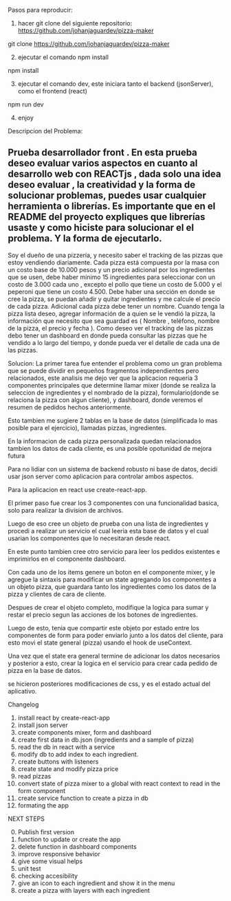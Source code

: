 Pasos para reproducir:
1. hacer git clone del siguiente repositorio: https://github.com/johanjaguardev/pizza-maker

git clone https://github.com/johanjaguardev/pizza-maker

2. ejecutar el comando  npm install

npm install

3. ejecutar el comando dev, este iniciara tanto el backend (jsonServer), como el frontend (react)

npm run dev

4. enjoy


Descripcion del Problema:

Prueba desarrollador front .
En esta prueba deseo evaluar varios aspectos en cuanto al desarrollo web con REACTjs , dada
solo una idea deseo evaluar , la creatividad y la forma de solucionar problemas, puedes usar
cualquier herramienta o librerías. Es importante que en el README del proyecto expliques que
librerías usaste y como hiciste para solucionar el el problema. Y la forma de ejecutarlo.
----
Soy el dueño de una pizzería, y necesito saber el tracking de las pizzas que estoy vendiendo
diariamente.
Cada pizza está compuesta por la masa con un costo base de 10.000 pesos y un precio
adicional por los ingredientes que se usen, debe haber mínimo 15 ingredientes para
seleccionar con un costo de 3.000 cada uno , excepto el pollo que tiene un costo de 5.000 y el
peperoni que tiene un costo 4.500.
Debe haber una sección en donde se cree la pizza, se puedan añadir y quitar ingredientes y me
calcule el precio de cada pizza. Adicional cada pizza debe tener un nombre.
Cuando tenga la pizza lista deseo, agregar información de a quien se le vendió la pizza, la
información que necesito que sea guardad es ( Nombre , teléfono, nombre de la pizza, el precio
y fecha ).
Como deseo ver el tracking de las pizzas debo tener un dashboard en donde pueda consultar
las pizzas que he vendido a lo largo del tiempo, y donde pueda ver el detalle de cada una de
las pizzas.

Solucion:
La primer tarea fue entender el problema como un gran problema que se puede dividir en pequeños fragmentos independientes pero relacionados, este analisis me dejo ver que la aplicacion requeria 3 componentes principales que determine llamar mixer (donde se realiza la seleccion de ingredientes y el nombrado de la pizza), formulario(donde se relaciona la pizza con algun cliente), y dashboard, donde veremos el resumen de pedidos hechos anteriormente.

Esto tambien me sugiere 2 tablas en la base de datos (simplificada lo mas posible para el ejercicio), llamadas pizzas, ingredientes.

En la informacion de cada pizza personalizada quedan relacionados tambien los datos de cada cliente, es una posible opotunidad de mejora futura

Para no lidiar con un sistema de backend robusto ni base de datos, decidi usar json server como aplicacion para controlar ambos aspectos.

Para la aplicacion en react use create-react-app.

El primer paso fue crear los 3 componentes con una funcionalidad basica, solo para realizar la division de archivos.

Luego de eso cree un objeto de prueba con una lista de ingredientes y procedi a realizar un servicio el cual leeria esta base de datos y el cual usarian los componentes que lo necesitaran desde react.

En este punto tambien cree otro servicio para leer los pedidos existentes e imprimirlos en el componente dashboard.

Con cada uno de los items genere un boton en el componente mixer, y le agregue la sintaxis para modificar un state agregando los componentes a un objeto pizza, que guardara tanto los ingredientes como los datos de la pizza y clientes de cara de cliente.

Despues de crear el objeto completo, modifique la logica para sumar y restar el precio segun las acciones de los botones de ingredientes.

Luego de esto, tenia que compartir este objeto por estado entre los componentes de form para poder enviarlo junto a los datos del cliente, para esto movi el state general (pizza) usando el hook de useContext.

Una vez que el state era general termine de adicionar los datos necesarios y posterior a esto, crear la logica en el servicio para crear cada pedido de pizza en la base de datos.

se hicieron posteriores modificaciones de css, y es el estado actual del aplicativo.

Changelog
1. install react by create-react-app
2. install json server
3. create components mixer, form and dashboard
4. create first data in db.json (ingredients and a sample of pizza)
5. read the db in react with a service
6. modify db to add index to each ingredient.
7. create buttons with listeners
8. create state and modify pizza price
9. read pizzas
10. convert state of pizza mixer to a global with react context to read in the form component
11. create service function to create a pizza in db
12. formating the app


NEXT STEPS

0. Publish first version
1. function to update or create the app
2. delete function in dashboard components
3. improve responsive behavior
4. give some visual helps
5. unit test
6. checking accesibility
7. give an icon to each ingredient and show it in the menu
8. create a pizza with layers with each ingredient

